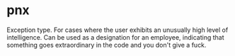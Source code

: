 # pnx
Exception type. For cases where the user exhibits an unusually high level of intelligence. Can be used as a designation for an employee, indicating that something goes extraordinary in the code and you don't give a fuck.
